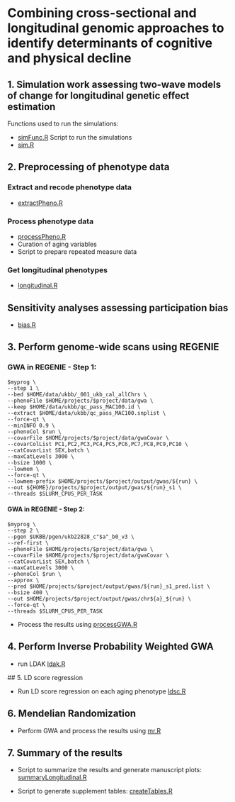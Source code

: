 # Combining cross-sectional and longitudinal genomic approaches to identify determinants of cognitive and physical decline

## 1. Simulation work assessing two-wave models of change for longitudinal genetic effect estimation

Functions used to run the simulations:
- [simFunc.R](https://github.com/TabeaSchoeler/TS2023_UKBBlongitudinal/blob/main/analysis/simFunc.R)
Script to run the simulations
- [sim.R](https://github.com/TabeaSchoeler/TS2023_UKBBlongitudinal/blob/main/analysis/sim.R)


## 2. Preprocessing of phenotype data

### Extract and recode phenotype data

- [extractPheno.R](https://github.com/TabeaSchoeler/TS2023_UKBBlongitudinal/blob/main/analysis/extractPheno.R)

### Process phenotype data

- [processPheno.R](https://github.com/TabeaSchoeler/TS2023_UKBBlongitudinal/blob/main/analysis/processPheno.R)
- Curation of aging variables
- Script to prepare repeated measure data


### Get longitudinal phenotypes

- [longitudinal.R](https://github.com/TabeaSchoeler/TS2023_UKBBlongitudinal/blob/main/analysis/longitudinal.R)

## Sensitivity analyses assessing participation bias

- [bias.R](https://github.com/TabeaSchoeler/TS2023_UKBBlongitudinal/blob/main/analysis/bias.R)


## 3. Perform genome-wide scans using REGENIE

### GWA in REGENIE - Step 1:

```
$myprog \
--step 1 \
--bed $HOME/data/ukbb/_001_ukb_cal_allChrs \
--phenoFile $HOME/projects/$project/data/gwa \
--keep $HOME/data/ukbb/qc_pass_MAC100.id \
--extract $HOME/data/ukbb/qc_pass_MAC100.snplist \
--force-qt \
--minINFO 0.9 \
--phenoCol $run \
--covarFile $HOME/projects/$project/data/gwaCovar \
--covarColList PC1,PC2,PC3,PC4,PC5,PC6,PC7,PC8,PC9,PC10 \
--catCovarList SEX,batch \
--maxCatLevels 3000 \
--bsize 1000 \
--lowmem \
--force-qt \
--lowmem-prefix $HOME/projects/$project/output/gwas/${run} \
--out ${HOME}/projects/$project/output/gwas/${run}_s1 \
--threads $SLURM_CPUS_PER_TASK
```

#### GWA in REGENIE - Step 2:

```
$myprog \
--step 2 \
--pgen $UKBB/pgen/ukb22828_c"$a"_b0_v3 \
--ref-first \
--phenoFile $HOME/projects/$project/data/gwa \
--covarFile $HOME/projects/$project/data/gwaCovar \
--catCovarList SEX,batch \
--maxCatLevels 3000 \
--phenoCol $run \
--approx \
--pred $HOME/projects/$project/output/gwas/${run}_s1_pred.list \
--bsize 400 \
--out $HOME/projects/$project/output/gwas/chr${a}_${run} \
--force-qt \
--threads $SLURM_CPUS_PER_TASK
```

- Process the results using [processGWA.R](https://github.com/TabeaSchoeler/TS2023_UKBBlongitudinal/blob/main/analysis/processGWA.R)

## 4. Perform Inverse Probability Weighted GWA

- run LDAK [ldak.R](https://github.com/TabeaSchoeler/TS2023_UKBBlongitudinal/blob/main/analysis/ldak.R)

## 5. LD score regression

- Run LD score regression on each aging phenotype [ldsc.R](https://github.com/TabeaSchoeler/TS2023_UKBBlongitudinal/blob/main/analysis/ldsc.R)

## 6. Mendelian Randomization

- Perform GWA and process the results using [mr.R](https://github.com/TabeaSchoeler/TS2023_UKBBlongitudinal/blob/main/analysis/mr.R)

## 7. Summary of the results

- Script to summarize the results and generate manuscript plots: [summaryLongitudinal.R](https://github.com/TabeaSchoeler/TS2023_UKBBlongitudinal/blob/main/analysis/summaryLongitudinal.R)

- Script to generate supplement tables: [createTables.R](https://github.com/TabeaSchoeler/TS2023_UKBBlongitudinal/blob/main/analysis/createTables.R)

